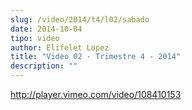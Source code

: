 ```yaml
---
slug: /video/2014/t4/l02/sabado
date: 2014-10-04
tipo: video
author: Elifelet Lopez
title: "Video 02 - Trimestre 4 - 2014"
description: ""
---
```


http://player.vimeo.com/video/108410153
